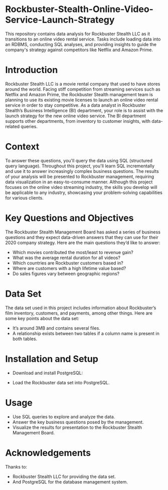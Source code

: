 # Rockbuster-Stealth-Online-Video-Service-Launch-Strategy
This repository contains data analysis for Rockbuster Stealth LLC as it transitions to an online video rental service. Tasks include loading data into an RDBMS, conducting SQL analyses, and providing insights to guide the company's strategy against competitors like Netflix and Amazon Prime.
# Introduction
Rockbuster Stealth LLC is a movie rental company that used to have stores around the world. Facing stiff competition from streaming services such as Netflix and Amazon Prime, the Rockbuster Stealth management team is planning to use its existing movie licenses to launch an online video rental service in order to stay competitive.
As a data analyst in Rockbuster Stealth’s Business Intelligence (BI) department, your role is to assist with the launch strategy for the new online video service. The BI department supports other departments, from inventory to customer insights, with data-related queries.
# Context
To answer these questions, you'll query the data using SQL (structured query language). Throughout this project, you'll learn SQL incrementally and use it to answer increasingly complex business questions. The results of your analysis will be presented to Rockbuster management, requiring data visualization in an easy-to-consume manner. Although this project focuses on the online video streaming industry, the skills you develop will be applicable to any industry, showcasing your problem-solving capabilities for various clients.
# Key Questions and Objectives
The Rockbuster Stealth Management Board has asked a series of business questions and they expect data-driven answers that they can use for their 2020 company strategy. Here are the main questions they’d like to answer:

- Which movies contributed the most/least to revenue gain?
- What was the average rental duration for all videos?
- Which countries are Rockbuster customers based in?
- Where are customers with a high lifetime value based?
- Do sales figures vary between geographic regions?

# Data Set
The data set used in this project includes information about Rockbuster’s film inventory, customers, and payments, among other things. Here are some key points about the data set:

- It’s around 3MB and contains several files.
- A relationship exists between two tables if a column name is present in both tables.
# Installation and Setup
- Download and install PostgreSQL:

- Load the Rockbuster data set into PostgreSQL.

# Usage
- Use SQL queries to explore and analyze the data.
- Answer the key business questions posed by the management.
- Visualize the results for presentation to the Rockbuster Stealth Management Board.

# Acknowledgements
Thanks to:
- Rockbuster Stealth LLC for providing the data set.
- And PostgreSQL for the database management system.

